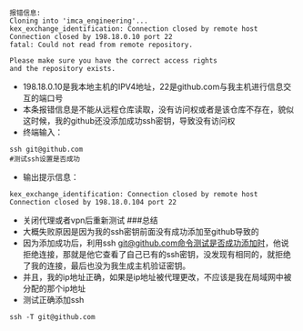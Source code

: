 
```
报错信息:
Cloning into 'imca_engineering'...
kex_exchange_identification: Connection closed by remote host
Connection closed by 198.18.0.10 port 22
fatal: Could not read from remote repository.

Please make sure you have the correct access rights
and the repository exists.
```
- 198.18.0.10是我本地主机的IPV4地址，22是github.com与我主机进行信息交互的端口号
- 本条报错信息是不能从远程仓库读取，没有访问权或者是该仓库不存在，貌似这时候，我的github还没添加成功ssh密钥，导致没有访问权
- 终端输入：

```
ssh git@github.com
#测试ssh设置是否成功
```
- 输出提示信息：
```
kex_exchange_identification: Connection closed by remote host
Connection closed by 198.18.0.104 port 22
```
- 关闭代理或者vpn后重新测试
###总结
- 大概失败原因是因为我的ssh密钥前面没有成功添加至github导致的
- 因为添加成功后，利用ssh git@github.com命令测试是否成功添加时，他说拒绝连接，那就是他它查看了自己已有的ssh密钥，没发现有相同的，就拒绝了我的连接，最后也没为我生成主机验证密钥。
- 并且，我的ip地址正确，如果是ip地址被代理更改，不应该是我在局域网中被分配的那个ip地址
- 测试正确添加ssh

```
ssh -T git@github.com
```